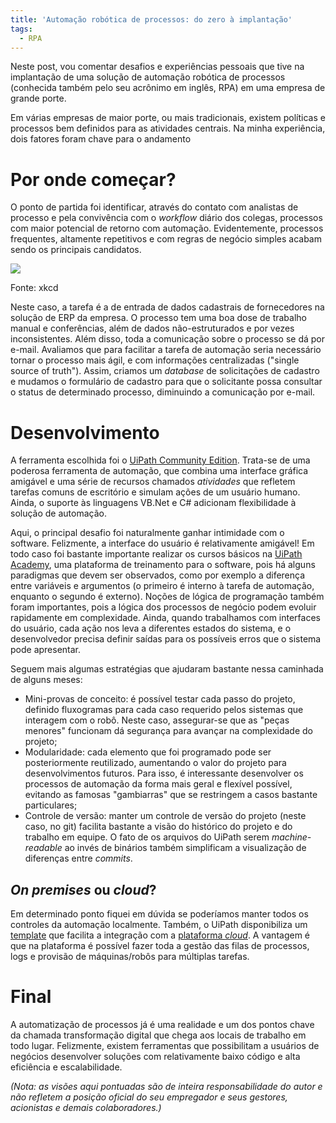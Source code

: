 ```yaml
---
title: 'Automação robótica de processos: do zero à implantação'
tags:
  - RPA
---
```


Neste post, vou comentar desafios e experiências pessoais que tive na implantação de uma solução de automação robótica de processos (conhecida também pelo seu acrônimo em inglês, RPA) em uma empresa de grande porte. 

Em várias empresas de maior porte, ou mais tradicionais, existem políticas e processos bem definidos para as atividades centrais. Na minha experiência, dois fatores foram chave para o andamento

# Por onde começar?

O ponto de partida foi identificar, através do contato com analistas de processo e pela convivência com o _workflow_ diário dos colegas, processos com maior potencial de retorno com automação. Evidentemente, processos frequentes, altamente repetitivos e com regras de negócio simples acabam sendo os principais candidatos.

![](https://imgs.xkcd.com/comics/is_it_worth_the_time.png)

Fonte: xkcd

Neste caso, a tarefa é a de entrada de dados cadastrais de fornecedores na solução de ERP da empresa. O processo tem uma boa dose de trabalho manual e conferências, além de dados não-estruturados e por vezes inconsistentes. Além disso, toda a comunicação sobre o processo se dá por e-mail. Avaliamos que para facilitar a tarefa de automação seria necessário tornar o processo mais ágil, e com informações centralizadas ("single source of truth"). Assim, criamos um *database* de solicitações de cadastro e mudamos o formulário de cadastro para que o solicitante possa consultar o status de determinado processo, diminuindo a comunicação por e-mail.

# Desenvolvimento

A ferramenta escolhida foi o [UiPath Community Edition](https://www.uipath.com). Trata-se de uma poderosa ferramenta de automação, que combina uma interface gráfica amigável e uma série de recursos chamados *atividades* que refletem tarefas comuns de escritório e simulam ações de um usuário humano. Ainda, o suporte às linguagens VB.Net e C# adicionam flexibilidade à solução de automação.

Aqui, o principal desafio foi naturalmente ganhar intimidade com o software. Felizmente, a interface do usuário é relativamente amigável! Em todo caso foi bastante importante realizar os cursos básicos na [UiPath Academy](https://academy.uipath.com/learn), uma plataforma de treinamento para o software, pois há alguns paradigmas que devem ser observados, como por exemplo a diferença entre variáveis e argumentos (o primeiro é interno à tarefa de automação, enquanto o segundo é externo). Noções de lógica de programação também foram importantes, pois a lógica dos processos de negócio podem evoluir rapidamente em complexidade. Ainda, quando trabalhamos com interfaces do usuário, cada ação nos leva a diferentes estados do sistema, e o desenvolvedor precisa definir saídas para os possíveis erros que o sistema pode apresentar.

Seguem mais algumas estratégias que ajudaram bastante nessa caminhada de alguns meses:

- Mini-provas de conceito: é possível testar cada passo do projeto, definido fluxogramas para cada caso requerido pelos sistemas que interagem com o robô. Neste caso, assegurar-se que as "peças menores" funcionam dá segurança para avançar na complexidade do projeto;
- Modularidade: cada elemento que foi programado pode ser posteriormente reutilizado, aumentando o valor do projeto para desenvolvimentos futuros. Para isso, é interessante desenvolver os processos de automação da forma mais geral e flexível possível, evitando as famosas "gambiarras" que se restringem a casos bastante particulares;
- Controle de versão: manter um controle de versão do projeto (neste caso, no git) facilita bastante a visão do histórico do projeto e do trabalho em equipe. O fato de os arquivos do UiPath serem _machine-readable_ ao invés de binários também simplificam a visualização de diferenças entre *commits*.

## *On premises* ou *cloud*?

Em determinado ponto fiquei em dúvida se poderíamos manter todos os controles da automação localmente. Também, o UiPath disponibiliza um [template](https://github.com/UiPath/ReFrameWork) que facilita a integração com a [plataforma *cloud*](https://platform.uipath.com/portal_/cloudrpa). A vantagem é que na plataforma é possível fazer toda a gestão das filas de processos, logs e provisão de máquinas/robôs para múltiplas tarefas.

# Final

A automatização de processos já é uma realidade e um dos pontos chave da chamada transformação digital que chega aos locais de trabalho em todo lugar. Felizmente, existem ferramentas que possibilitam a usuários de negócios desenvolver soluções com relativamente baixo código e alta eficiência e escalabilidade.

*(Nota: as visões aqui pontuadas são de inteira responsabilidade do autor e não refletem a posição oficial do seu empregador e seus gestores, acionistas e demais colaboradores.)*
